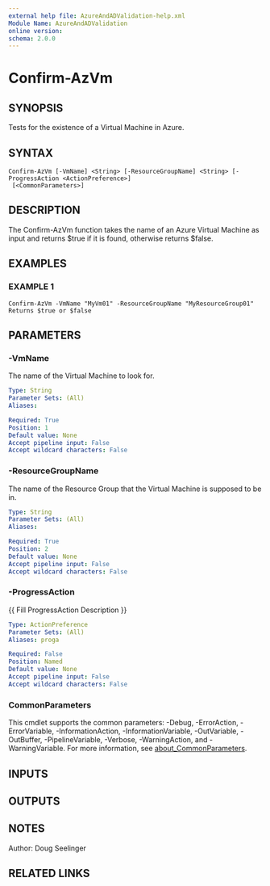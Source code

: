 ```yaml
---
external help file: AzureAndADValidation-help.xml
Module Name: AzureAndADValidation
online version:
schema: 2.0.0
---
```


# Confirm-AzVm

## SYNOPSIS
Tests for the existence of a Virtual Machine in Azure.

## SYNTAX

```
Confirm-AzVm [-VmName] <String> [-ResourceGroupName] <String> [-ProgressAction <ActionPreference>]
 [<CommonParameters>]
```

## DESCRIPTION
The Confirm-AzVm function takes the name of an Azure Virtual Machine as input and returns $true if it is found,
otherwise returns $false.

## EXAMPLES

### EXAMPLE 1
```
Confirm-AzVm -VmName "MyVm01" -ResourceGroupName "MyResourceGroup01"
Returns $true or $false
```

## PARAMETERS

### -VmName
The name of the Virtual Machine to look for.

```yaml
Type: String
Parameter Sets: (All)
Aliases:

Required: True
Position: 1
Default value: None
Accept pipeline input: False
Accept wildcard characters: False
```

### -ResourceGroupName
The name of the Resource Group that the Virtual Machine is supposed to be in.

```yaml
Type: String
Parameter Sets: (All)
Aliases:

Required: True
Position: 2
Default value: None
Accept pipeline input: False
Accept wildcard characters: False
```

### -ProgressAction
{{ Fill ProgressAction Description }}

```yaml
Type: ActionPreference
Parameter Sets: (All)
Aliases: proga

Required: False
Position: Named
Default value: None
Accept pipeline input: False
Accept wildcard characters: False
```

### CommonParameters
This cmdlet supports the common parameters: -Debug, -ErrorAction, -ErrorVariable, -InformationAction, -InformationVariable, -OutVariable, -OutBuffer, -PipelineVariable, -Verbose, -WarningAction, and -WarningVariable. For more information, see [about_CommonParameters](http://go.microsoft.com/fwlink/?LinkID=113216).

## INPUTS

## OUTPUTS

## NOTES
Author: Doug Seelinger

## RELATED LINKS
